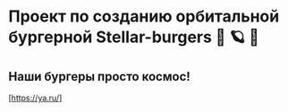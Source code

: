 # Проект по созданию орбитальной бургерной Stellar-burgers 🍔 🪐 🚀

## Наши бургеры просто космос!

[https://ya.ru/]
